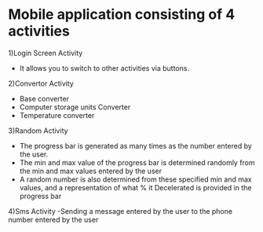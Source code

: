 # Mobile application consisting of 4 activities

1)Login Screen Activity
- It allows you to switch to other activities via buttons.

2)Convertor Activity
- Base converter
- Computer storage units Converter
- Temperature converter

3)Random Activity
- The progress bar is generated as many times as the number entered by the user.
- The min and max value of the progress bar is determined randomly from the min and max values entered by the user
- A random number is also determined from these specified min and max values, and a representation of what % it Decelerated is provided in the progress bar

4)Sms Activity
-Sending a message entered by the user to the phone number entered by the user
